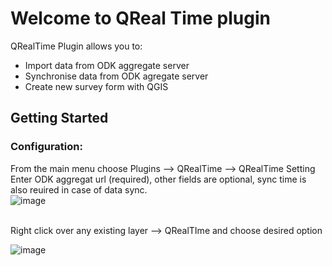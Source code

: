 <h1> Welcome to QReal Time plugin</h1>
QRealTime Plugin allows you to:
<UL>
<LI > Import data from ODK aggregate server </LI>
<LI > Synchronise data from ODK agregate server </LI>
<LI > Create new survey form with QGIS </LI> </UL>

<h2> Getting Started </h2>
<h3>Configuration:</h3>

From the main menu choose Plugins --> QRealTime --> QRealTime Setting
<br>
Enter ODK aggregat url (required), other fields are optional, sync time is also reuired in case of data sync.
<br>
![image](https://user-images.githubusercontent.com/9129316/32544265-ff06041e-c49d-11e7-82a0-24e655052395.png)

<br>
Right click over any existing layer --> QRealTIme and choose desired option

![image](https://user-images.githubusercontent.com/9129316/32544408-65f01516-c49e-11e7-9077-a9e18c602e11.png)
